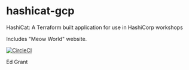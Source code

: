 # hashicat-gcp
HashiCat: A Terraform built application for use in HashiCorp workshops

Includes "Meow World" website.

[![CircleCI](https://circleci.com/gh/hashicorp/hashicat-gcp.svg?style=svg)](https://circleci.com/gh/hashicorp/hashicat-gcp)

Ed Grant